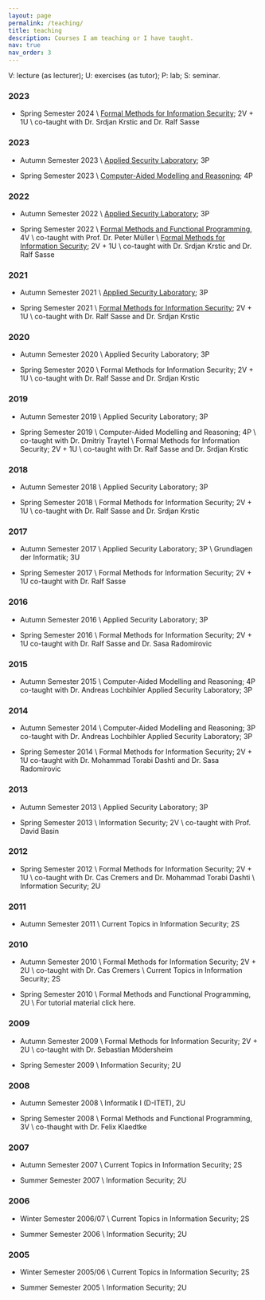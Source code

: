 ```yaml
---
layout: page
permalink: /teaching/
title: teaching
description: Courses I am teaching or I have taught. 
nav: true
nav_order: 3
---
```


V: lecture (as lecturer); U: exercises (as tutor); P: lab; S: seminar.

### 2023

- Spring Semester 2024 \\
[Formal Methods for Information Security](https://infsec.ethz.ch/education/ss2024/fmsec.html); 2V + 1U \\
co-taught with Dr. Srdjan Krstic and Dr. Ralf Sasse

### 2023

- Autumn Semester 2023 \\
[Applied Security Laboratory](http://www.infsec.ethz.ch/education/as2023/seclab); 3P

- Spring Semester 2023 \\
[Computer-Aided Modelling and Reasoning](https://infsec.ethz.ch/education/ss2023/camr.html); 4P

### 2022

- Autumn Semester 2022 \\
[Applied Security Laboratory](http://www.infsec.ethz.ch/education/as2022/seclab); 3P

- Spring Semester 2022 \\
[Formal Methods and Functional Programming](https://infsec.ethz.ch/education/ss2022/fmfp.html), 4V \\
co-taught with Prof. Dr. Peter Müller \\
[Formal Methods for Information Security](https://infsec.ethz.ch/education/ss2022/fmsec.html); 2V + 1U \\
co-taught with Dr. Srdjan Krstic and Dr. Ralf Sasse

### 2021

- Autumn Semester 2021 \\
[Applied Security Laboratory](http://www.infsec.ethz.ch/education/as2021/seclab); 3P

- Spring Semester 2021 \\
[Formal Methods for Information Security](http://www.infsec.ethz.ch/education/ss2021/fmsec); 2V + 1U \\
co-taught with Dr. Ralf Sasse and Dr. Srdjan Krstic

### 2020

- Autumn Semester 2020 \\
Applied Security Laboratory; 3P

- Spring Semester 2020 \\
Formal Methods for Information Security; 2V + 1U \\
co-taught with Dr. Ralf Sasse and Dr. Srdjan Krstic

### 2019

- Autumn Semester 2019 \\
Applied Security Laboratory; 3P

- Spring Semester 2019 \\
Computer-Aided Modelling and Reasoning; 4P \\
co-taught with Dr. Dmitriy Traytel \\
Formal Methods for Information Security; 2V + 1U \\
co-taught with Dr. Ralf Sasse and Dr. Srdjan Krstic

### 2018

- Autumn Semester 2018 \\
Applied Security Laboratory; 3P

- Spring Semester 2018 \\
Formal Methods for Information Security; 2V + 1U \\
co-taught with Dr. Ralf Sasse and Dr. Srdjan Krstic

### 2017

- Autumn Semester 2017 \\
Applied Security Laboratory; 3P \\
Grundlagen der Informatik; 3U

- Spring Semester 2017 \\
Formal Methods for Information Security; 2V + 1U
co-taught with Dr. Ralf Sasse

### 2016

- Autumn Semester 2016 \\
Applied Security Laboratory; 3P

- Spring Semester 2016 \\
Formal Methods for Information Security; 2V + 1U
co-taught with Dr. Ralf Sasse and Dr. Sasa Radomirovic

### 2015

- Autumn Semester 2015 \\
Computer-Aided Modelling and Reasoning; 4P
co-taught with Dr. Andreas Lochbihler
Applied Security Laboratory; 3P

### 2014

- Autumn Semester 2014 \\
Computer-Aided Modelling and Reasoning; 3P
co-taught with Dr. Andreas Lochbihler
Applied Security Laboratory; 3P

- Spring Semester 2014 \\
Formal Methods for Information Security; 2V + 1U
co-taught with Dr. Mohammad Torabi Dashti and Dr. Sasa Radomirovic

### 2013

- Autumn Semester 2013 \\
Applied Security Laboratory; 3P

- Spring Semester 2013 \\
Information Security; 2V \\
co-taught with Prof. David Basin

### 2012

- Spring Semester 2012 \\
Formal Methods for Information Security; 2V + 1U \\
co-taught with Dr. Cas Cremers and Dr. Mohammad Torabi Dashti \\
Information Security; 2U

### 2011

- Autumn Semester 2011 \\
Current Topics in Information Security; 2S

### 2010

- Autumn Semester 2010 \\
Formal Methods for Information Security; 2V + 2U \\
co-taught with Dr. Cas Cremers \\
Current Topics in Information Security; 2S

- Spring Semester 2010 \\
Formal Methods and Functional Programming, 2U \\
For tutorial material click here.

### 2009

- Autumn Semester 2009 \\
Formal Methods for Information Security; 2V + 2U \\
co-taught with Dr. Sebastian Mödersheim

- Spring Semester 2009 \\
Information Security; 2U

### 2008

- Autumn Semester 2008 \\
Informatik I (D-ITET), 2U 

- Spring Semester 2008 \\
Formal Methods and Functional Programming, 3V \\
co-thaught with Dr. Felix Klaedtke

### 2007

- Autumn Semester 2007 \\
Current Topics in Information Security; 2S

- Summer Semester 2007 \\
Information Security; 2U

### 2006

- Winter Semester 2006/07 \\
Current Topics in Information Security; 2S

- Summer Semester 2006 \\
Information Security; 2U

### 2005

- Winter Semester 2005/06 \\
Current Topics in Information Security; 2S

- Summer Semester 2005 \\
Information Security; 2U
